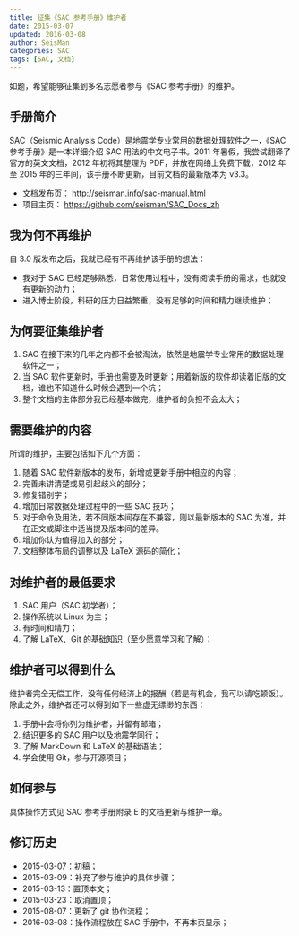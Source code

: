```yaml
---
title: 征集《SAC 参考手册》维护者
date: 2015-03-07
updated: 2016-03-08
author: SeisMan
categories: SAC
tags: [SAC, 文档]
---
```


如题，希望能够征集到多名志愿者参与《SAC 参考手册》的维护。

<!--more-->

## 手册简介

SAC（Seismic Analysis Code）是地震学专业常用的数据处理软件之一，《SAC 参考手册》是一本详细介绍 SAC 用法的中文电子书。2011 年暑假，我尝试翻译了官方的英文文档，2012 年初将其整理为 PDF，并放在网络上免费下载，2012 年至 2015 年的三年间，该手册不断更新，目前文档的最新版本为 v3.3。

-   文档发布页： <http://seisman.info/sac-manual.html>
-   项目主页： <https://github.com/seisman/SAC_Docs_zh>

## 我为何不再维护

自 3.0 版发布之后，我就已经有不再维护该手册的想法：

-   我对于 SAC 已经足够熟悉，日常使用过程中，没有阅读手册的需求，也就没有更新的动力；
-   进入博士阶段，科研的压力日益繁重，没有足够的时间和精力继续维护；

## 为何要征集维护者

1.  SAC 在接下来的几年之内都不会被淘汰，依然是地震学专业常用的数据处理软件之一；
2.  当 SAC 软件更新时，手册也需要及时更新；用着新版的软件却读着旧版的文档，谁也不知道什么时候会遇到一个坑；
3.  整个文档的主体部分我已经基本做完，维护者的负担不会太大；

## 需要维护的内容

所谓的维护，主要包括如下几个方面：

1.  随着 SAC 软件新版本的发布，新增或更新手册中相应的内容；
2.  完善未讲清楚或易引起歧义的部分；
3.  修复错别字；
4.  增加日常数据处理过程中的一些 SAC 技巧；
5.  对于命令及用法，若不同版本间存在不兼容，则以最新版本的 SAC 为准，并在正文或脚注中适当提及版本间的差异。
6.  增加你认为值得加入的部分；
7.  文档整体布局的调整以及 LaTeX 源码的简化；

## 对维护者的最低要求

1.  SAC 用户（SAC 初学者）；
2.  操作系统以 Linux 为主；
3.  有时间和精力；
4.  了解 LaTeX、Git 的基础知识（至少愿意学习和了解）；

## 维护者可以得到什么

维护者完全无偿工作，没有任何经济上的报酬（若是有机会，我可以请吃顿饭）。除此之外，维护者还可以得到如下一些虚无缥缈的东西：

1.  手册中会将你列为维护者，并留有邮箱；
2.  结识更多的 SAC 用户以及地震学同行；
3.  了解 MarkDown 和 LaTeX 的基础语法；
4.  学会使用 Git，参与开源项目；

## 如何参与

具体操作方式见 SAC 参考手册附录 E 的文档更新与维护一章。

## 修订历史

-   2015-03-07：初稿；
-   2015-03-09：补充了参与维护的具体步骤；
-   2015-03-13：置顶本文；
-   2015-03-23：取消置顶；
-   2015-08-07：更新了 git 协作流程；
-   2016-03-08：操作流程放在 SAC 手册中，不再本页显示；
